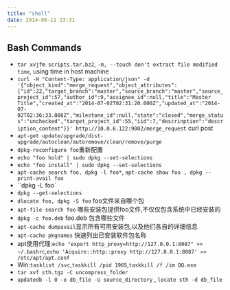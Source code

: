 ```yaml
---
title: "shell"
date: 2014-06-11 23:31
---
```

## Bash Commands ##

+ ``tar xvjfm scripts.tar.bz2``, ``-m, --touch don't extract file modified time``, using time in host machine
+ ``curl -H "Content-Type: application/json" -d '{"object_kind":"merge_request","object_attributes":{"id":22,"target_branch":"master","source_branch":"master","source_project_id":57,"author_id":9,"assignee_id":null,"title":"Master Title","created_at":"2014-07-02T02:31:20.000Z","updated_at":"2014-07-02T02:36:33.008Z","milestone_id":null,"state":"closed","merge_status":"unchecked","target_project_id":55,"iid":7,"descrinption":"description_content"}}' http://10.0.6.122:9002/merge_request`` curl post
+ ``apt-get update/upgrade/dist-upgrade/autoclean/autoremove/clean/remove/purge``
+ ``dpkg-reconfigure foo``重新配置
+ ``echo "foo hold" | sudo dpkg --set-selections``
+ ``echo "foo install" | sudo dpkg --set-selections``
+ ``apt-cache search foo, dpkg -l foo*``, ``apt-cache show foo , dpkg --print-avail foo``
+ ``dpkg -L foo`
+ ``dpkg --get-selections``
+ ``dlocate foo, dpkg -S foo`` foo文件来自哪个包
+ ``apt-file search foo`` 哪些安装包提供foo文件,不仅仅包含系统中已经安装的
+ ``dpkg -c foo.deb`` foo.deb 包含哪些文件
+ ``apt-cache dumpavail``显示所有可用安装包,以及他们各自的详细信息
+ ``apt-cache pkgnames`` 快速列出已安装软件包名称
+ apt使用代理:``echo "export http_proxy=http://127.0.0.1:8087" >> ~/.bashrc``,``echo 'Acquire::http::proxy http://127.0.0.1:8087' >> /etc/apt/apt.conf ``
+ Win:``tasklist /svc``,``taskkill /pid 1965``,``taskkill /f /im QQ.exe``
+ ``tar xvf sth.tgz -C uncompress_folder``
+ ``updatedb -l 0 -o db_file -U source_directory`` , ``locate sth -d db_file``
